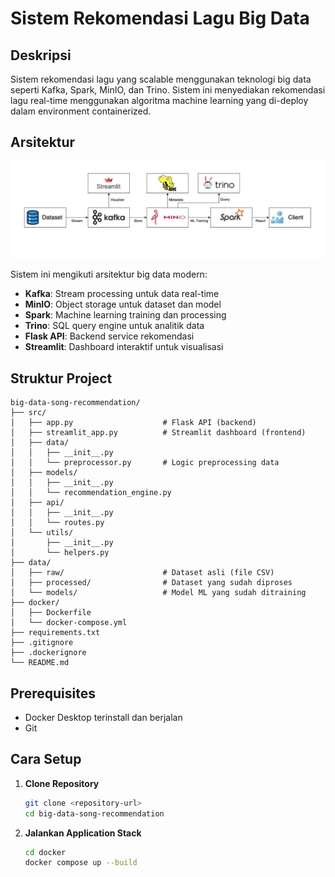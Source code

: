# Sistem Rekomendasi Lagu Big Data

## Deskripsi
Sistem rekomendasi lagu yang scalable menggunakan teknologi big data seperti Kafka, Spark, MinIO, dan Trino. Sistem ini menyediakan rekomendasi lagu real-time menggunakan algoritma machine learning yang di-deploy dalam environment containerized.

## Arsitektur
![alt text](images/arsitektur.png)

Sistem ini mengikuti arsitektur big data modern:
- **Kafka**: Stream processing untuk data real-time
- **MinIO**: Object storage untuk dataset dan model
- **Spark**: Machine learning training dan processing
- **Trino**: SQL query engine untuk analitik data
- **Flask API**: Backend service rekomendasi
- **Streamlit**: Dashboard interaktif untuk visualisasi

## Struktur Project
```
big-data-song-recommendation/
├── src/
│   ├── app.py                    # Flask API (backend)
│   ├── streamlit_app.py          # Streamlit dashboard (frontend)
│   ├── data/
│   │   ├── __init__.py
│   │   └── preprocessor.py       # Logic preprocessing data
│   ├── models/
│   │   ├── __init__.py
│   │   └── recommendation_engine.py
│   ├── api/
│   │   ├── __init__.py
│   │   └── routes.py
│   └── utils/
│       ├── __init__.py
│       └── helpers.py
├── data/
│   ├── raw/                      # Dataset asli (file CSV)
│   ├── processed/                # Dataset yang sudah diproses
│   └── models/                   # Model ML yang sudah ditraining
├── docker/
│   ├── Dockerfile
│   └── docker-compose.yml
├── requirements.txt
├── .gitignore
├── .dockerignore
└── README.md
```

## Prerequisites
- Docker Desktop terinstall dan berjalan
- Git

## Cara Setup

1. **Clone Repository**
   ```bash
   git clone <repository-url>
   cd big-data-song-recommendation
   ```

2. **Jalankan Application Stack**
   ```bash
   cd docker
   docker compose up --build
   ```